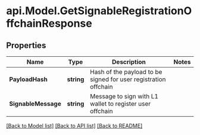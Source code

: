 # api.Model.GetSignableRegistrationOffchainResponse

## Properties

Name | Type | Description | Notes
------------ | ------------- | ------------- | -------------
**PayloadHash** | **string** | Hash of the payload to be signed for user registration offchain | 
**SignableMessage** | **string** | Message to sign with L1 wallet to register user offchain | 

[[Back to Model list]](../README.md#documentation-for-models) [[Back to API list]](../README.md#documentation-for-api-endpoints) [[Back to README]](../README.md)

